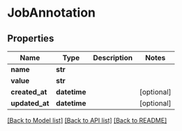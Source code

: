 # JobAnnotation

## Properties
Name | Type | Description | Notes
------------ | ------------- | ------------- | -------------
**name** | **str** |  | 
**value** | **str** |  | 
**created_at** | **datetime** |  | [optional] 
**updated_at** | **datetime** |  | [optional] 

[[Back to Model list]](../README.md#documentation-for-models) [[Back to API list]](../README.md#documentation-for-api-endpoints) [[Back to README]](../README.md)


